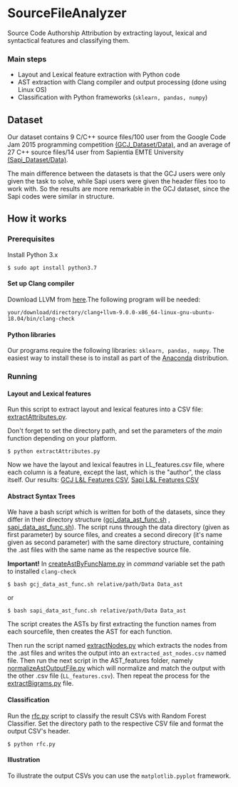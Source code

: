 # SourceFileAnalyzer

Source Code Authorship Attribution by extracting layout, lexical and syntactical features and classifying them.

### Main steps
- Layout and Lexical feature extraction with Python code
- AST extraction with Clang compiler and output processing (done using Linux OS)
- Classification with Python frameworks (```sklearn, pandas, numpy```)

## Dataset
Our dataset contains 9 C/C++ source files/100 user from the Google Code Jam 2015 programming competition [(GCJ_Dataset/Data)](https://github.com/kotunde/SourFileAnalyzer_featureSearch_and_classification/tree/master/GCJ_Dataset/Data), and an average of 27 C++ source files/14 user from Sapientia EMTE University [(Sapi_Dataset/Data)](https://github.com/kotunde/SourFileAnalyzer_featureSearch_and_classification/tree/master/Sapi_Dataset/Data).

The main difference between the datasets is that the GCJ users were only given the task to solve, while Sapi users were given the header files too to work with. So the results are more remarkable in the GCJ dataset, since the Sapi codes were similar in structure.

## How it works

### Prerequisites
Install Python 3.x
```
$ sudo apt install python3.7
```
#### Set up Clang compiler
Download LLVM from [here](http://releases.llvm.org/download.html).The following program will be needed:

```your/download/directory/clang+llvm-9.0.0-x86_64-linux-gnu-ubuntu-18.04/bin/clang-check```

#### Python libraries
Our programs require the following libraries: ```sklearn, pandas, numpy```. The easiest way to install these is to install as part of the [Anaconda](https://docs.continuum.io/anaconda/) distribution.


### Running
#### Layout and Lexical features
Run this script to extract layout and lexical features into a CSV file: [extractAttributes.py](https://github.com/kotunde/SourceFileAnalyzer_featureSearch_and_classification/blob/master/Programs/LL_features/extractAttributes.py).

Don't forget to set the directory path, and set the parameters of the *main* function depending on your platform.
```
$ python extractAttributes.py
```
Now we have the layout and lexical feautres in LL_features.csv file, where each column is a feature, except the last, which is the "author", the class itself. Our results: [GCJ L&L Features CSV](https://github.com/kotunde/SourceFileAnalyzer_featureSearch_and_classification/blob/master/GCJ_Dataset/CSV/GCJ_47.csv),  [Sapi L&L Features CSV](https://github.com/kotunde/SourceFileAnalyzer_featureSearch_and_classification/blob/master/Sapi_Dataset/CSV/SAPI_47.csv)

#### Abstract Syntax Trees
We have a bash script which is written for both of the datasets, since they differ in their directory structure ([gcj_data_ast_func.sh](https://github.com/kotunde/SourceFileAnalyzer_featureSearch_and_classification/blob/master/Programs/AST_extraction/gcj_data_ast_func.sh) , [sapi_data_ast_func.sh](https://github.com/kotunde/SourceFileAnalyzer_featureSearch_and_classification/blob/master/Programs/AST_extraction/sapi_data_ast_func.sh)). The script runs through the data directory (given as first parameter) by source files, and creates a second direcory (it's name given as second parameter) with the same directory structure, containing the .ast files with the same name as the respective source file.

**Important!**
In [createAstByFuncName.py](https://github.com/kotunde/SourceFileAnalyzer_featureSearch_and_classification/blob/master/Programs/AST_extraction/createAstByFuncName.py) in *command* variable set the path to installed ```clang-check```
```
$ bash gcj_data_ast_func.sh relative/path/Data Data_ast
```
or
```
$ bash sapi_data_ast_func.sh relative/path/Data Data_ast
```
The script creates the ASTs by first extracting the function names from each sourcefile, then creates the AST for each function.

Then run the script named [extractNodes.py](https://github.com/kotunde/SourceFileAnalyzer_featureSearch_and_classification/blob/master/Programs/AST_features/extractNodes.py) which extracts the nodes from the .ast files and writes the output into an ```extracted_ast_nodes.csv``` named file. Then run the next script in the AST_features folder, namely [normalizeAstOutputFile.py](https://github.com/kotunde/SourceFileAnalyzer_featureSearch_and_classification/blob/master/Programs/AST_features/normalizeAstOutputFile.py) which will normalize and match the output with the other .csv file (```LL_features.csv```). 
Then repeat the process for the [extractBigrams.py](https://github.com/kotunde/SourceFileAnalyzer_featureSearch_and_classification/blob/master/Programs/AST_features/extractBigrams.py) file.

#### Classification
Run the [rfc.py](https://github.com/kotunde/SourceFileAnalyzer_featureSearch_and_classification/blob/master/Programs/Classification/rfc.py) script to classify the result CSVs with Random Forest Classifier.
Set the directory path to the respective CSV file and format the output CSV's header.
```
$ python rfc.py
```
#### Illustration
To illustrate the output CSVs you can use the ```matplotlib.pyplot``` framework.
